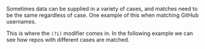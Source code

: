 <!-- markdownlint-disable MD041 -->
Sometimes data can be supplied in a variety of cases, and matches need to be
the same regardless of case. One example of this when matching GitHub usernames.

This is where the `(?i)` modifier comes in. In the following example we can see
how repos with different cases are matched.
